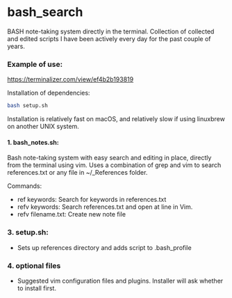 # bash_search

BASH note-taking system directly in the terminal. Collection of collected and edited scripts I have been actively every day for the past couple of years.

### Example of use:

https://terminalizer.com/view/ef4b2b193819

Installation of dependencies:
```bash
bash setup.sh
```

Installation is relatively fast on macOS, and relatively slow if using linuxbrew on another UNIX system.

#### 1. bash_notes.sh:
Bash note-taking system with easy search and editing in place, directly from the terminal using vim.
Uses a combination of grep and vim to search references.txt or any file in ~/_References folder.

Commands:
- ref keywords: Search for keywords in references.txt
- refv keywords: Search references.txt and open at line in Vim. 
- refv filename.txt: Create new note file

### 3. setup.sh:
- Sets up references directory and adds script to .bash_profile

### 4. optional files
- Suggested vim configuration files and plugins. Installer will ask whether to install first.

